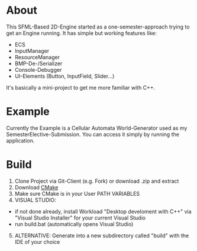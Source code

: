 # About
This SFML-Based 2D-Engine started as a one-semester-approach trying to get an Engine running.
It has simple but working features like:
- ECS
- InputManager
- ResourceManager
- BMP-De-/Serializer
- Console-Debugger
- UI-Elements (Button, InputField, Slider...)

It's basically a mini-project to get me more familiar with C++. 

# Example
Currently the Example is a Cellular Automata World-Generator used as my SemesterElective-Submission.
You can access it simply by running the application.

# Build
1. Clone Project via Git-Client (e.g. Fork) or download .zip and extract
2. Download [CMake](cmake.org/download/)
3. Make sure CMake is in your User PATH VARIABLES
4. VISUAL STUDIO:   
- if not done already, install Workload "Desktop develoment with C++" via "Visual Studio Installer" for your current Visual Studio
- run build.bat (automatically opens Visual Studio)
5. ALTERNATIVE:     Generate into a new subdirectory called "build" with the IDE of your choice

    
